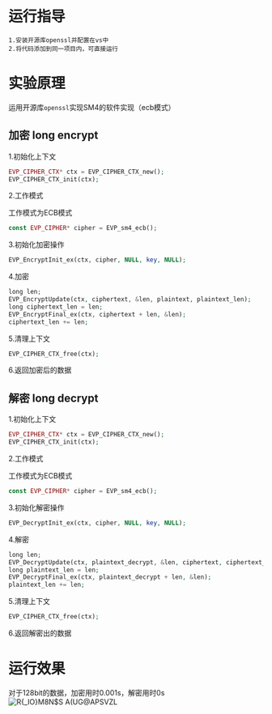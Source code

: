 # 运行指导
    1.安装开源库openssl并配置在vs中
    2.将代码添加到同一项目内，可直接运行
  
# 实验原理

运用开源库`openssl`实现SM4的软件实现（ecb模式）

## 加密 long encrypt

1.初始化上下文

```php {.line-numbers} 
EVP_CIPHER_CTX* ctx = EVP_CIPHER_CTX_new();
EVP_CIPHER_CTX_init(ctx);
```
2.工作模式

工作模式为ECB模式

```php {.line-numbers}
const EVP_CIPHER* cipher = EVP_sm4_ecb();
```
3.初始化加密操作

```php {.line-numbers}
EVP_EncryptInit_ex(ctx, cipher, NULL, key, NULL);
```
4.加密

```php {.line-numbers}
long len;
EVP_EncryptUpdate(ctx, ciphertext, &len, plaintext, plaintext_len);
long ciphertext_len = len;
EVP_EncryptFinal_ex(ctx, ciphertext + len, &len);
ciphertext_len += len;
```
5.清理上下文

```php {.line-numbers}
EVP_CIPHER_CTX_free(ctx);
```

6.返回加密后的数据

## 解密 long decrypt

1.初始化上下文

```php {.line-numbers}
EVP_CIPHER_CTX* ctx = EVP_CIPHER_CTX_new();
EVP_CIPHER_CTX_init(ctx);
```
2.工作模式

工作模式为ECB模式

```php {.line-numbers}
const EVP_CIPHER* cipher = EVP_sm4_ecb();
```
3.初始化解密操作

```php {.line-numbers}
EVP_DecryptInit_ex(ctx, cipher, NULL, key, NULL);
```
4.解密

```php {.line-numbers}
long len;
EVP_DecryptUpdate(ctx, plaintext_decrypt, &len, ciphertext, ciphertext_len);
long plaintext_len = len;
EVP_DecryptFinal_ex(ctx, plaintext_decrypt + len, &len);
plaintext_len += len;
```
5.清理上下文

```php {.line-numbers}
EVP_CIPHER_CTX_free(ctx);
```
6.返回解密出的数据

# 运行效果
对于128bit的数据，加密用时0.001s，解密用时0s
![R{_IO}M8N$S A(UG@APSVZL](https://github.com/korangar-group42num1/group/assets/129478905/3653a6cf-0416-4234-a402-f59e96a2cf97)


